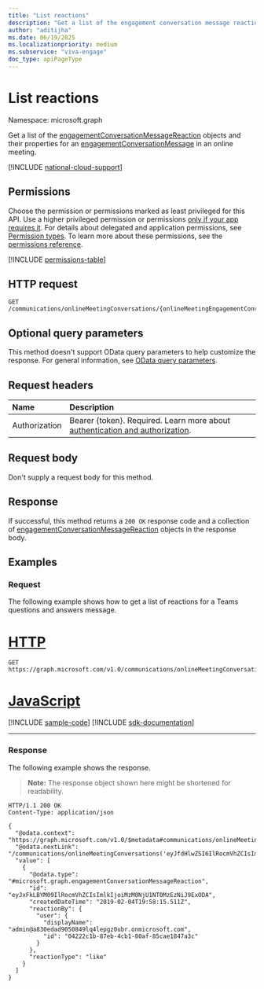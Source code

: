 ```yaml
---
title: "List reactions"
description: "Get a list of the engagement conversation message reaction objects and their properties for an engagement conversation message in an online meeting."
author: "aditijha"
ms.date: 06/19/2025
ms.localizationpriority: medium
ms.subservice: "viva-engage"
doc_type: apiPageType
---
```


# List reactions

Namespace: microsoft.graph

Get a list of the [engagementConversationMessageReaction](../resources/engagementconversationmessagereaction.md) objects and their properties for an [engagementConversationMessage](../resources/engagementconversationmessage.md) in an online meeting.

[!INCLUDE [national-cloud-support](../../includes/global-only.md)]

## Permissions

Choose the permission or permissions marked as least privileged for this API. Use a higher privileged permission or permissions [only if your app requires it](/graph/permissions-overview#best-practices-for-using-microsoft-graph-permissions). For details about delegated and application permissions, see [Permission types](/graph/permissions-overview#permission-types). To learn more about these permissions, see the [permissions reference](/graph/permissions-reference).

<!-- {
  "blockType": "permissions",
  "name": "engagementconversationdiscussionmessage-list-reactions-permissions"
}
-->
[!INCLUDE [permissions-table](../includes/permissions/engagementconversationdiscussionmessage-list-reactions-permissions.md)]


## HTTP request

<!-- {
  "blockType": "ignored"
}
-->
``` http
GET /communications/onlineMeetingConversations/{onlineMeetingEngagementConversationId}/messages/{engagementConversationMessageId}/reactions
```

## Optional query parameters

This method doesn't support OData query parameters to help customize the response. For general information, see [OData query parameters](/graph/query-parameters).

## Request headers

|Name|Description|
|:---|:---|
|Authorization|Bearer {token}. Required. Learn more about [authentication and authorization](/graph/auth/auth-concepts).|

## Request body

Don't supply a request body for this method.

## Response

If successful, this method returns a `200 OK` response code and a collection of [engagementConversationMessageReaction](../resources/engagementconversationmessagereaction.md) objects in the response body.

## Examples

### Request

The following example shows how to get a list of reactions for a Teams questions and answers message.
# [HTTP](#tab/http)
<!-- {
  "blockType": "request",
  "name": "list_engagementconversationmessagereaction",
  "sampleKeys": ["eyJfdHlwZSI6IlRocmVhZCIsImlkIjoiMzM0NjU1NTExODA0MzEzNiJ9", "eyJfdHlwZSI6Ik1lc3NhZ2UiLCJpZCI6IjMzNDY1NTUxMTgwNDMxMzYifQ"]
}
-->
``` http
GET https://graph.microsoft.com/v1.0/communications/onlineMeetingConversations/eyJfdHlwZSI6IlRocmVhZCIsImlkIjoiMzM0NjU1NTExODA0MzEzNiJ9/messages/eyJfdHlwZSI6Ik1lc3NhZ2UiLCJpZCI6IjMzNDY1NTUxMTgwNDMxMzYifQ/reactions
```

# [JavaScript](#tab/javascript)
[!INCLUDE [sample-code](../includes/snippets/javascript/list-engagementconversationmessagereaction-javascript-snippets.md)]
[!INCLUDE [sdk-documentation](../includes/snippets/snippets-sdk-documentation-link.md)]

---

### Response

The following example shows the response.
>**Note:** The response object shown here might be shortened for readability.
<!-- {
  "blockType": "response",
  "truncated": true,
  "@odata.type": "microsoft.graph.engagementConversationMessageReaction"
}
-->
``` http
HTTP/1.1 200 OK
Content-Type: application/json

{
  "@odata.context": "https://graph.microsoft.com/v1.0/$metadata#communications/onlineMeetingConversations('eyJfdHlwZSI6IlRocmVhZCIsImlkIjoiMzM0NjU1NTExODA0MzEzNiJ9')/messages('eyJfdHlwZSI6Ik1lc3NhZ2UiLCJpZCI6IjMzNDY1NTUxMTgwNDMxMzYifQ')/reactions",
  "@odata.nextLink": "/communications/onlineMeetingConversations('eyJfdHlwZSI6IlRocmVhZCIsImlkIjoiMzM0NjU1NTExODA0MzEzNiJ9')/messages('eyJfdHlwZSI6Ik1lc3NhZ2UiLCJpZCI6IjMzNDY1NTUxMTgwNDMxMzYifQ')/reactions&skipToken=eyADASSDSA",
  "value": [
    {
      "@odata.type": "#microsoft.graph.engagementConversationMessageReaction",
      "id": "eyJxFkLBYM09IlRocmVhZCIsImlkIjoiMzM0NjU1NT0MzEzNiJ9ExODA",
      "createdDateTime": "2019-02-04T19:58:15.511Z",
      "reactionBy": {
        "user": {
          "displayName": "admin@a830edad9050849lq4lepgz0ubr.onmicrosoft.com",
          "id": "04222c1b-87eb-4cb1-80af-85cae1847a3c"
        }
      },
      "reactionType": "like"
    }
  ]
}
```

